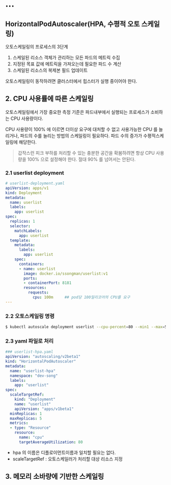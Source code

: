 



# ...







## HorizontalPodAutoscaler(HPA, 수평적 오토 스케일링)

오토스케일링의 프로세스의 3단계

1. 스케일된 리소스 객체가 관리하는 모든 파드의 메트릭 수집
2. 지정된 목표 값에 메트릭을 가져오는데 필요한 파드 수 계산
3. 스케일된 리소스의 복제본 필드 업데이트



오토스케일링이 동작하려면 클러스터에서 힙스터가 실행 중이어야 한다.



## 2. CPU 사용률에 따른 스케일링

오토스케일링에서 가장 중요한 측정 기준은 파드내부에서 실행되는 프로세스가 소비하는 CPU 사용량이다.

CPU 사용량이 100% 에 이르면 더이상 요구에 대처할 수 없고 사용가능한 CPU 를 늘리거나, 파드의 수를 늘리는 방법의 스케일링이 필요하다.   파드 수의 증가가 수평적스케일링에 해당한다.

> 갑작스런 피크 부하를 처리할 수 있는 충분한 공간을 확봄하려면 항상 CPU 사용량을 100% 으로 설정해야 한다.  절대 90% 를 넘어서는 안된다.



### 2.1 userlist deployment

```yaml
# userlist-deployment.yaml
apiVersion: apps/v1
kind: Deployment
metadata:
  name: userlist
  labels:
    app: userlist
spec:
  replicas: 1
  selector:
    matchLabels:
      app: userlist
  template:
    metadata:
      labels:
        app: userlist
    spec:
      containers:
      - name: userlist
        image: docker.io/ssongman/userlist:v1
        ports:
        - containerPort: 8181
        resources:
          requests:
            cpu: 100m     ## pod당 100밀리코어의 CPU를 요구
---
```







### 2.2 오토스케일링 명령

```sh
$ kubectl autoscale deployment userlist --cpu-percent=80 --min1 --max=5
```





### 2.3 yaml 파일로 처리



```yaml
### userlist-hpa.yaml
apiVersion: "autoscaling/v2beta1"
kind: "HorizontalPodAutoscaler"
metadata:
  name: "userlist-hpa"
  namespace: "dev-song"
  labels:
    app: "userlist"
spec:
  scaleTargetRef:
    kind: "Deployment"
    name: "userlist"
    apiVersion: "apps/v1beta1"
  minReplicas: 1
  maxReplicas: 5
  metrics:
  - type: "Resource"
    resource:
      name: "cpu"
      targetAverageUtilization: 80
```

- hpa 의 이름은 디플로이먼트이름과 일치할 필요는 없다.
- scaleTargetRef : 오토스케일러가 처리할 대상 리소스 지정







## 3. 메모리 소바량에 기반한 스케일링

